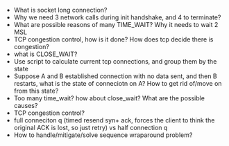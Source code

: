 * What is socket long connection?
* Why we need 3 network calls during init handshake, and 4 to terminate? 
* What are possible reasons of many TIME_WAIT? Why it needs to wait 2 MSL
* TCP congestion control, how is it done? How does tcp decide there is congestion?
* what is CLOSE_WAIT?
* Use script to calculate current tcp connections, and group them by the state
* Suppose A and B established connection with no data sent, and then B restarts, what is the state of conneciotn on A? How to get rid of/move on from this state?
* Too many time_wait? how about close_wait? What are the possible causes?
* TCP congestion control?
* full conneciton q (timed resend syn+ ack, forces the client to think the original ACK is lost, so just retry) vs half connection q
* How to handle/mitigate/solve sequence wraparound problem? 
